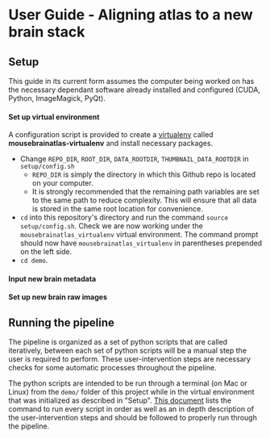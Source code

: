 # User Guide - Aligning atlas to a new brain stack

## Setup

This guide in its current form assumes the computer being worked on has the necessary dependant software already installed and configured (CUDA, Python, ImageMagick, PyQt). 

#### Set up virtual environment

A configuration script is provided to create a [virtualenv](https://virtualenv.pypa.io/en/stable/) called **mousebrainatlas-virtualenv** and install necessary packages.

- Change `REPO_DIR`, `ROOT_DIR`, `DATA_ROOTDIR`, `THUMBNAIL_DATA_ROOTDIR` in `setup/config.sh`
    - `REPO_DIR` is simply the directory in which this Github repo is located on your computer.
    - It is strongly recommended that the remaining path variables are set to the same path to reduce complexity. This will ensure that all data is stored in the same root location for convenience. 
- `cd` into this repository's directory and run the command `source setup/config.sh`. Check we are now working under the `mousebrainatlas_virtualenv` virtual environment. The command prompt should now have `mousebrainatlas_virtualenv` in parentheses prepended on the left side.
- `cd demo`.

#### Input new brain metadata

#### Set up new brain raw images

## Running the pipeline

The pipeline is organized as a set of python scripts that are called iteratively, between each set of python scripts will be a manual step the user is required to perform. These user-intervention steps are necessary checks for some automatic processes throughout the pipeline.

The python scripts are intended to be run through a terminal (on Mac or Linux) from the `demo/` folder of this project while in the virtual environment that was initialized as described in "Setup". [This document](pipeline.md) lists the command to run every script in order as well as an in depth description of the user-intervention steps and should be followed to properly run through the pipeline.

